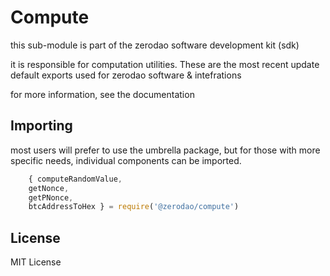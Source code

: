 # Compute

this sub-module is part of the zerodao software development kit (sdk)

it is responsible for computation utilities. These are the most recent update default exports used for zerodao software & intefrations

for more information, see the documentation

## Importing 

most users will prefer to use the umbrella package, but for those with more specific needs, individual components can be imported.

``` javascript
    { computeRandomValue,
    getNonce,
    getPNonce,
    btcAddressToHex } = require('@zerodao/compute')
```

## License

MIT License